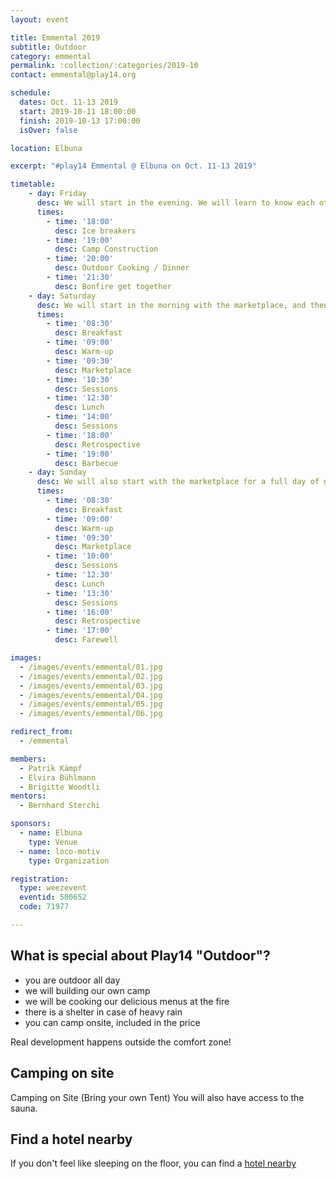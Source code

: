 ```yaml
---
layout: event

title: Emmental 2019
subtitle: Outdoor
category: emmental
permalink: :collection/:categories/2019-10
contact: emmental@play14.org

schedule:
  dates: Oct. 11-13 2019
  start: 2019-10-11 18:00:00
  finish: 2019-10-13 17:00:00
  isOver: false

location: Elbuna

excerpt: "#play14 Emmental @ Elbuna on Oct. 11-13 2019"

timetable:
    - day: Friday
      desc: We will start in the evening. We will learn to know each other and share a nice dinner all together.
      times:
        - time: '18:00'
          desc: Ice breakers
        - time: '19:00'
          desc: Camp Construction
        - time: '20:00'
          desc: Outdoor Cooking / Dinner
        - time: '21:30'
          desc: Bonfire get together
    - day: Saturday
      desc: We will start in the morning with the marketplace, and then we will play games all day long.
      times:
        - time: '08:30'
          desc: Breakfast
        - time: '09:00'
          desc: Warm-up
        - time: '09:30'
          desc: Marketplace
        - time: '10:30'
          desc: Sessions
        - time: '12:30'
          desc: Lunch
        - time: '14:00'
          desc: Sessions
        - time: '18:00'
          desc: Retrospective
        - time: '19:00'
          desc: Barbecue
    - day: Sunday
      desc: We will also start with the marketplace for a full day of games. Whoever needs to catch a plane can leave earlier.
      times:
        - time: '08:30'
          desc: Breakfast
        - time: '09:00'
          desc: Warm-up
        - time: '09:30'
          desc: Marketplace
        - time: '10:00'
          desc: Sessions
        - time: '12:30'
          desc: Lunch
        - time: '13:30'
          desc: Sessions
        - time: '16:00'
          desc: Retrospective
        - time: '17:00'
          desc: Farewell

images:
  - /images/events/emmental/01.jpg
  - /images/events/emmental/02.jpg
  - /images/events/emmental/03.jpg
  - /images/events/emmental/04.jpg
  - /images/events/emmental/05.jpg
  - /images/events/emmental/06.jpg

redirect_from:
  - /emmental

members:
  - Patrik Kämpf
  - Elvira Bühlmann
  - Brigitte Woodtli
mentors:
  - Bernhard Sterchi

sponsors:
  - name: Elbuna
    type: Venue
  - name: loco-motiv
    type: Organization

registration: 
  type: weezevent
  eventid: 500652
  code: 71977

---
```


## What is special about Play14 "Outdoor"?

- you are outdoor all day
- we will building our own camp
- we will be cooking our delicious menus at the fire
- there is a shelter in case of heavy rain
- you can camp onsite, included in the price

Real development happens outside the comfort zone!

## Camping on site

Camping on Site (Bring your own Tent)
You will also have access to the sauna.

## Find a hotel nearby

If you don't feel like sleeping on the floor, you can find a [hotel nearby](http://www.thurm-signau.ch/de/hotel)